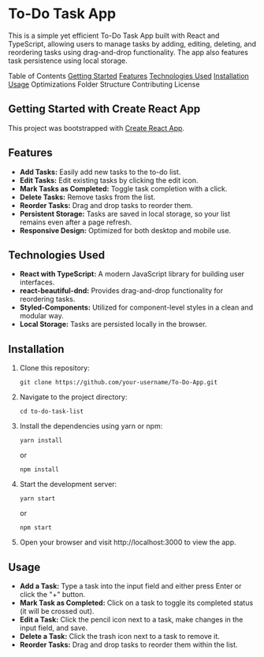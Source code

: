 # To-Do Task App

This is a simple yet efficient To-Do Task App built with React and TypeScript, allowing users to manage tasks by adding, editing, deleting, and reordering tasks using drag-and-drop functionality. The app also features task persistence using local storage.

Table of Contents
[Getting Started](#getting-started-with-create-react-app)
[Features](#features)
[Technologies Used](#technologies-used)
[Installation](#installation)
[Usage](#usage)
Optimizations
Folder Structure
Contributing
License

## Getting Started with Create React App

This project was bootstrapped with [Create React App](https://github.com/facebook/create-react-app).

## Features

- **Add Tasks:** Easily add new tasks to the to-do list.
- **Edit Tasks:** Edit existing tasks by clicking the edit icon.
- **Mark Tasks as Completed:** Toggle task completion with a click.
- **Delete Tasks:** Remove tasks from the list.
- **Reorder Tasks:** Drag and drop tasks to reorder them.
- **Persistent Storage:** Tasks are saved in local storage, so your list remains even after a page refresh.
- **Responsive Design:** Optimized for both desktop and mobile use.

## Technologies Used

- **React with TypeScript:** A modern JavaScript library for building user interfaces.
- **react-beautiful-dnd:** Provides drag-and-drop functionality for reordering tasks.
- **Styled-Components:** Utilized for component-level styles in a clean and modular way.
- **Local Storage:** Tasks are persisted locally in the browser.

## Installation

1. Clone this repository:

    ```git clone https://github.com/your-username/To-Do-App.git```

2. Navigate to the project directory:

    ```cd to-do-task-list```

3. Install the dependencies using yarn or npm:

    ```yarn install```

    or

    ```npm install```

4. Start the development server:

    ```yarn start```

    or

    ```npm start```

5. Open your browser and visit http://localhost:3000 to view the app.

## Usage

- **Add a Task:** Type a task into the input field and either press Enter or click the "+" button.
- **Mark Task as Completed:** Click on a task to toggle its completed status (it will be crossed out).
- **Edit a Task:** Click the pencil icon next to a task, make changes in the input field, and save.
- **Delete a Task:** Click the trash icon next to a task to remove it.
- **Reorder Tasks:** Drag and drop tasks to reorder them within the list.
